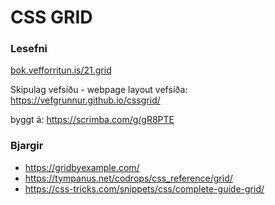 # CSS GRID

### Lesefni

[bok.vefforritun.is/21.grid](https://bok.vefforritun.is/21.grid)

Skipulag vefsíðu - webpage layout
vefsíða: https://vefgrunnur.github.io/cssgrid/

byggt á: https://scrimba.com/g/gR8PTE

### Bjargir

* https://gridbyexample.com/
* https://tympanus.net/codrops/css_reference/grid/
* https://css-tricks.com/snippets/css/complete-guide-grid/
